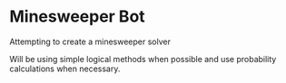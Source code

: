 # Minesweeper Bot
 Attempting to create a minesweeper solver
 
 Will be using simple logical methods when possible and use probability calculations when necessary.

